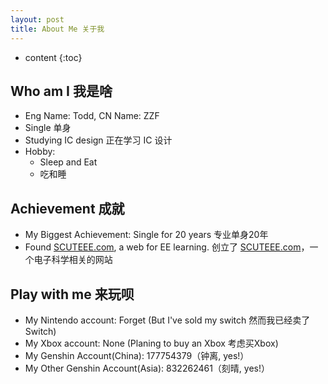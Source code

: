 ```yaml
---
layout: post
title: About Me 关于我
---
```


* content
{:toc}

## Who am I 我是啥

* Eng Name: Todd, CN Name: ZZF
* Single 单身
* Studying IC design 正在学习 IC 设计
* Hobby:
  * Sleep and Eat
  * 吃和睡

## Achievement 成就

* My Biggest Achievement: Single for 20 years 专业单身20年
* Found [SCUTEEE.com](https://scuteee.com), a web for EE learning. 创立了 [SCUTEEE.com](https://scuteee.com)，一个电子科学相关的网站

## Play with me 来玩呗

* My Nintendo account: Forget (But I've sold my switch 然而我已经卖了 Switch)
* My Xbox account: None (Planing to buy an Xbox 考虑买Xbox)
* My Genshin Account(China): 177754379（钟离, yes!）
* My Other Genshin Account(Asia): 832262461（刻晴, yes!）